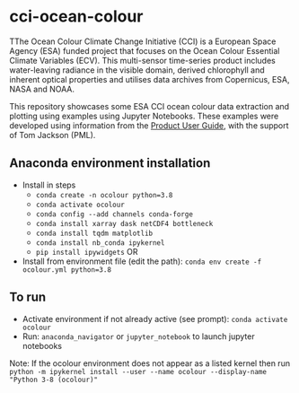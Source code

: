 # cci-ocean-colour

TThe Ocean Colour Climate Change Initiative (CCI) is a European Space Agency (ESA) funded project that focuses on the Ocean Colour Essential Climate Variables (ECV). This multi-sensor time-series product includes water-leaving radiance in the visible domain, derived chlorophyll and inherent optical properties and utilises data archives from Copernicus, ESA, NASA and NOAA.

This repository showcases some ESA CCI ocean colour data extraction and plotting using examples using Jupyter Notebooks. These examples were developed using information from the [Product User Guide](https://docs.pml.space/share/s/dPL4zFuaT_eFa-mTLU9nQA), with the support of Tom Jackson (PML).

## Anaconda environment installation
* Install in steps
    + ```conda create -n ocolour python=3.8```
    + ```conda activate ocolour```
    + ```conda config --add channels conda-forge```
    + ```conda install xarray dask netCDF4 bottleneck```
    + ```conda install tqdm matplotlib```
    + ```conda install nb_conda ipykernel```
    + ```pip install ipywidgets```
OR 
* Install from environment file (edit the path):
```conda env create -f ocolour.yml python=3.8```
  
## To run
* Activate environment if not already active (see prompt): ```conda activate ocolour```
* Run: ```anaconda_navigator``` or ```jupyter_notebook``` to launch jupyter notebooks 

Note: If the ocolour environment does not appear as a listed kernel then run ```python -m ipykernel install --user --name ocolour --display-name "Python 3-8 (ocolour)"```
